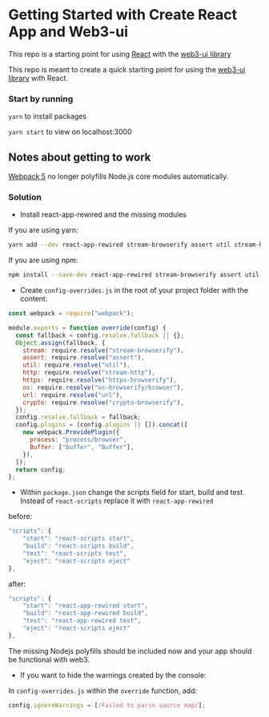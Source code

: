 # Getting Started with Create React App and Web3-ui

This repo is a starting point for using [React](https://github.com/facebook/create-react-app) with the [web3-ui library](https://github.com/Developer-DAO/web3-ui)

This repo is meant to create a quick starting point for using the [web3-ui library](https://github.com/Developer-DAO/web3-ui) with React.

### Start by running

`yarn` to install packages

`yarn start` to view on localhost:3000

## Notes about getting to work

[Webpack 5](https://webpack.js.org/configuration/resolve/#resolvefallback) no longer polyfills Node.js core modules automatically.

### Solution

- Install react-app-rewired and the missing modules

If you are using yarn:

```bash
yarn add --dev react-app-rewired stream-browserify assert util stream-http https-browserify os-browserify url buffer process crypto-browserify
```

If you are using npm:

```bash
npm install --save-dev react-app-rewired stream-browserify assert util stream-http https-browserify os-browserify url buffer process crypto-browserify
```

- Create `config-overrides.js` in the root of your project folder with the content:

```javascript
const webpack = require("webpack");

module.exports = function override(config) {
  const fallback = config.resolve.fallback || {};
  Object.assign(fallback, {
    stream: require.resolve("stream-browserify"),
    assert: require.resolve("assert"),
    util: require.resolve("util"),
    http: require.resolve("stream-http"),
    https: require.resolve("https-browserify"),
    os: require.resolve("os-browserify/browser"),
    url: require.resolve("url"),
    crypto: require.resolve("crypto-browserify"),
  });
  config.resolve.fallback = fallback;
  config.plugins = (config.plugins || []).concat([
    new webpack.ProvidePlugin({
      process: "process/browser",
      Buffer: ["buffer", "Buffer"],
    }),
  ]);
  return config;
};
```

- Within `package.json` change the scripts field for start, build and test. Instead of `react-scripts` replace it with `react-app-rewired`

before:

```typescript
"scripts": {
    "start": "react-scripts start",
    "build": "react-scripts build",
    "test": "react-scripts test",
    "eject": "react-scripts eject"
},
```

after:

```typescript
"scripts": {
    "start": "react-app-rewired start",
    "build": "react-app-rewired build",
    "test": "react-app-rewired test",
    "eject": "react-scripts eject"
},
```

The missing Nodejs polyfills should be included now and your app should be functional with web3.

- If you want to hide the warnings created by the console:

In `config-overrides.js` within the `override` function, add:

```javascript
config.ignoreWarnings = [/Failed to parse source map/];
```
